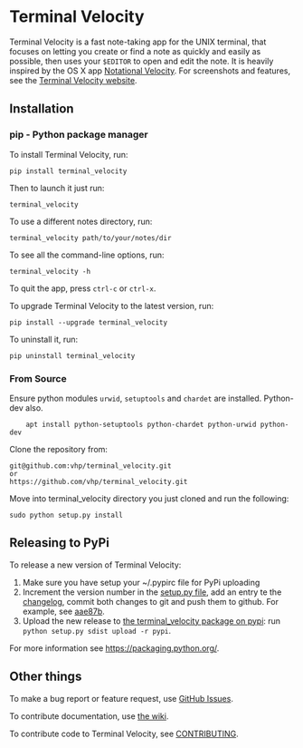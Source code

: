 # Terminal Velocity

Terminal Velocity is a fast note-taking app for the UNIX terminal, that
focuses on letting you create or find a note as quickly and easily as
possible, then uses your `$EDITOR` to open and edit the note. It is
heavily inspired by the OS X app [Notational
Velocity](http://notational.net/). For screenshots and features, see the
[Terminal Velocity website](http://vhp.github.com/terminal_velocity).

## Installation

### pip - Python package manager
To install Terminal Velocity, run:

    pip install terminal_velocity

Then to launch it just run:

    terminal_velocity

To use a different notes directory, run:

    terminal_velocity path/to/your/notes/dir

To see all the command-line options, run:

    terminal_velocity -h

To quit the app, press `ctrl-c` or `ctrl-x`.

To upgrade Terminal Velocity to the latest version, run:

    pip install --upgrade terminal_velocity

To uninstall it, run:

    pip uninstall terminal_velocity

### From Source

Ensure python modules `urwid`, `setuptools`  and `chardet` are installed. Python-dev also.

```
	apt install python-setuptools python-chardet python-urwid python-dev
```

Clone the repository from:

    git@github.com:vhp/terminal_velocity.git
    or
    https://github.com/vhp/terminal_velocity.git

Move into terminal_velocity directory you just cloned and run the following:

    sudo python setup.py install

## Releasing to PyPi

To release a new version of Terminal Velocity:

1.  Make sure you have setup your \~/.pypirc file for PyPi uploading
2.  Increment the version number in the [setup.py file](setup.py), add
    an entry te the [changelog](CHANGELOG.txt), commit both changes to
    git and push them to github. For example, see
    [aae87b](https://github.com/seanh/terminal_velocity/commit/aae87bcc50f88037b8fc76c78c0da2086c5e89ae).
3.  Upload the new release to [the terminal\_velocity package on
    pypi](https://pypi.python.org/pypi/terminal_velocity): run
    `python setup.py sdist upload -r pypi`.

For more information see <https://packaging.python.org/>.

## Other things
To make a bug report or feature request, use [GitHub
Issues](https://github.com/vhp/terminal_velocity/issues).

To contribute documentation, use [the
wiki](https://github.com/vhp/terminal_velocity/wiki).

To contribute code to Terminal Velocity, see
[CONTRIBUTING](https://github.com/vhp/terminal_velocity/blob/master/CONTRIBUTING.md#contributing-to-terminal-velocity).

